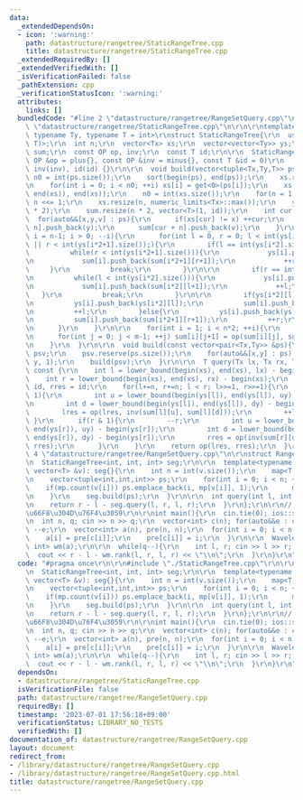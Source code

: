 ```yaml
---
data:
  _extendedDependsOn:
  - icon: ':warning:'
    path: datastructure/rangetree/StaticRangeTree.cpp
    title: datastructure/rangetree/StaticRangeTree.cpp
  _extendedRequiredBy: []
  _extendedVerifiedWith: []
  _isVerificationFailed: false
  _pathExtension: cpp
  _verificationStatusIcon: ':warning:'
  attributes:
    links: []
  bundledCode: "#line 2 \"datastructure/rangetree/RangeSetQuery.cpp\"\n\r\n#line 2\
    \ \"datastructure/rangetree/StaticRangeTree.cpp\"\n\r\n\r\ntemplate<typename Tx,\
    \ typename Ty, typename T = int>\r\nstruct StaticRangeTree{\r\n  using OP = function<T(T,\
    \ T)>;\r\n  int n;\r\n  vector<Tx> xs;\r\n  vector<vector<Ty>> ys;\r\n  vector<vector<T>>\
    \ sum;\r\n  const OP op, inv;\r\n  const T id;\r\n\r\n  StaticRangeTree(const\
    \ OP &op = plus{}, const OP &inv = minus{}, const T &id = 0)\r\n  : n(1), op(op),\
    \ inv(inv), id(id) {}\r\n\r\n  void build(vector<tuple<Tx,Ty,T>> ps){\r\n    int\
    \ n0 = int(ps.size());\r\n    sort(begin(ps), end(ps));\r\n    xs.resize(n0);\r\
    \n    for(int i = 0; i < n0; ++i) xs[i] = get<0>(ps[i]);\r\n    xs.erase(unique(begin(xs),\
    \ end(xs)), end(xs));\r\n    n0 = int(xs.size());\r\n    for(n = 1; n < n0; )\
    \ n <<= 1;\r\n    xs.resize(n, numeric_limits<Tx>::max());\r\n    ys.resize(n\
    \ * 2);\r\n    sum.resize(n * 2, vector<T>(1, id));\r\n    int cur = 0;\r\n  \
    \  for(auto&&[x,y,v] : ps){\r\n      if(xs[cur] != x) ++cur;\r\n      ys[cur +\
    \ n].push_back(y);\r\n      sum[cur + n].push_back(v);\r\n    }\r\n\r\n    for(int\
    \ i = n-1; i > 0; --i){\r\n      for(int l = 0, r = 0; l < int(ys[i*2].size())\
    \ || r < int(ys[i*2+1].size());){\r\n        if(l == int(ys[i*2].size())){\r\n\
    \          while(r < int(ys[i*2+1].size())){\r\n            ys[i].push_back(ys[i*2+1][r]);\r\
    \n            sum[i].push_back(sum[i*2+1][r+1]);\r\n            ++r;\r\n     \
    \     }\r\n          break;\r\n        }\r\n\r\n        if(r == int(ys[i*2+1].size())){\r\
    \n          while(l < int(ys[i*2].size())){\r\n            ys[i].push_back(ys[i*2][l]);\r\
    \n            sum[i].push_back(sum[i*2][l+1]);\r\n            ++l;\r\n       \
    \   }\r\n          break;\r\n        }\r\n\r\n        if(ys[i*2][l] < ys[i*2+1][r]){\r\
    \n          ys[i].push_back(ys[i*2][l]);\r\n          sum[i].push_back(sum[i*2][l+1]);\r\
    \n          ++l;\r\n        }else{\r\n          ys[i].push_back(ys[i*2+1][r]);\r\
    \n          sum[i].push_back(sum[i*2+1][r+1]);\r\n          ++r;\r\n        }\r\
    \n      }\r\n    }\r\n\r\n    for(int i = 1; i < n*2; ++i){\r\n      int m = int(sum[i].size());\r\
    \n      for(int j = 0; j < m-1; ++j) sum[i][j+1] = op(sum[i][j], sum[i][j+1]);\r\
    \n    }\r\n  }\r\n\r\n  void build(const vector<pair<Tx,Ty>> &ps){\r\n    vector<tuple<Tx,Ty,int>>\
    \ psv;\r\n    psv.reserve(ps.size());\r\n    for(auto&&[x,y] : ps) psv.emplace_back(x,\
    \ y, 1);\r\n    build(psv);\r\n  }\r\n\r\n  T query(Tx lx, Tx rx, Ty dy, Ty uy)\
    \ const {\r\n    int l = lower_bound(begin(xs), end(xs), lx) - begin(xs);\r\n\
    \    int r = lower_bound(begin(xs), end(xs), rx) - begin(xs);\r\n    T lres =\
    \ id, rres = id;\r\n    for(l+=n, r+=n; l < r; l>>=1, r>>=1){\r\n      if(l &\
    \ 1){\r\n        int u = lower_bound(begin(ys[l]), end(ys[l]), uy) - begin(ys[l]);\r\
    \n        int d = lower_bound(begin(ys[l]), end(ys[l]), dy) - begin(ys[l]);\r\n\
    \        lres = op(lres, inv(sum[l][u], sum[l][d]));\r\n        ++l;\r\n     \
    \ }\r\n      if(r & 1){\r\n        --r;\r\n        int u = lower_bound(begin(ys[r]),\
    \ end(ys[r]), uy) - begin(ys[r]);\r\n        int d = lower_bound(begin(ys[r]),\
    \ end(ys[r]), dy) - begin(ys[r]);\r\n        rres = op(inv(sum[r][u], sum[r][d]),\
    \ rres);\r\n      }\r\n    }\r\n    return op(lres, rres);\r\n  }\r\n};\r\n#line\
    \ 4 \"datastructure/rangetree/RangeSetQuery.cpp\"\n\r\nstruct RangeSetQuery{\r\
    \n  StaticRangeTree<int, int, int> seg;\r\n\r\n  template<typename T>\r\n  RangeSetQuery(const\
    \ vector<T> &v): seg{}{\r\n    int n = int(v.size());\r\n    map<T, int> mp;\r\
    \n    vector<tuple<int,int,int>> ps;\r\n    for(int i = 0; i < n; ++i){\r\n  \
    \    if(mp.count(v[i])) ps.emplace_back(i, mp[v[i]], 1);\r\n      mp[v[i]] = i;\r\
    \n    }\r\n    seg.build(ps);\r\n  }\r\n\r\n  int query(int l, int r) const {\r\
    \n    return r - l - seg.query(l, r, l, r);\r\n  }\r\n};\r\n\r\n// TODO: WM \u3067\
    \u66F8\u304D\u76F4\u3059\r\n\r\nint main(){\r\n  cin.tie(0); ios::sync_with_stdio(false);\r\
    \n  int n, q; cin >> n >> q;\r\n  vector<int> c(n); for(auto&&e : c) cin >> e,\
    \ --e;\r\n  vector<int> a(n), pre(n, n);\r\n  for(int i = 0; i < n; i++){\r\n\
    \    a[i] = pre[c[i]];\r\n    pre[c[i]] = i;\r\n  }\r\n\r\n  WaveletMatrix<20,\
    \ int> wm(a);\r\n\r\n  while(q--){\r\n    int l, r; cin >> l >> r; --l;\r\n  \
    \  cout << r - l - wm.rank(l, r, l, r) << \"\\n\";\r\n  }\r\n}\r\n"
  code: "#pragma once\r\n\r\n#include \"./StaticRangeTree.cpp\"\r\n\r\nstruct RangeSetQuery{\r\
    \n  StaticRangeTree<int, int, int> seg;\r\n\r\n  template<typename T>\r\n  RangeSetQuery(const\
    \ vector<T> &v): seg{}{\r\n    int n = int(v.size());\r\n    map<T, int> mp;\r\
    \n    vector<tuple<int,int,int>> ps;\r\n    for(int i = 0; i < n; ++i){\r\n  \
    \    if(mp.count(v[i])) ps.emplace_back(i, mp[v[i]], 1);\r\n      mp[v[i]] = i;\r\
    \n    }\r\n    seg.build(ps);\r\n  }\r\n\r\n  int query(int l, int r) const {\r\
    \n    return r - l - seg.query(l, r, l, r);\r\n  }\r\n};\r\n\r\n// TODO: WM \u3067\
    \u66F8\u304D\u76F4\u3059\r\n\r\nint main(){\r\n  cin.tie(0); ios::sync_with_stdio(false);\r\
    \n  int n, q; cin >> n >> q;\r\n  vector<int> c(n); for(auto&&e : c) cin >> e,\
    \ --e;\r\n  vector<int> a(n), pre(n, n);\r\n  for(int i = 0; i < n; i++){\r\n\
    \    a[i] = pre[c[i]];\r\n    pre[c[i]] = i;\r\n  }\r\n\r\n  WaveletMatrix<20,\
    \ int> wm(a);\r\n\r\n  while(q--){\r\n    int l, r; cin >> l >> r; --l;\r\n  \
    \  cout << r - l - wm.rank(l, r, l, r) << \"\\n\";\r\n  }\r\n}\r\n"
  dependsOn:
  - datastructure/rangetree/StaticRangeTree.cpp
  isVerificationFile: false
  path: datastructure/rangetree/RangeSetQuery.cpp
  requiredBy: []
  timestamp: '2023-07-01 17:56:18+09:00'
  verificationStatus: LIBRARY_NO_TESTS
  verifiedWith: []
documentation_of: datastructure/rangetree/RangeSetQuery.cpp
layout: document
redirect_from:
- /library/datastructure/rangetree/RangeSetQuery.cpp
- /library/datastructure/rangetree/RangeSetQuery.cpp.html
title: datastructure/rangetree/RangeSetQuery.cpp
---
```

